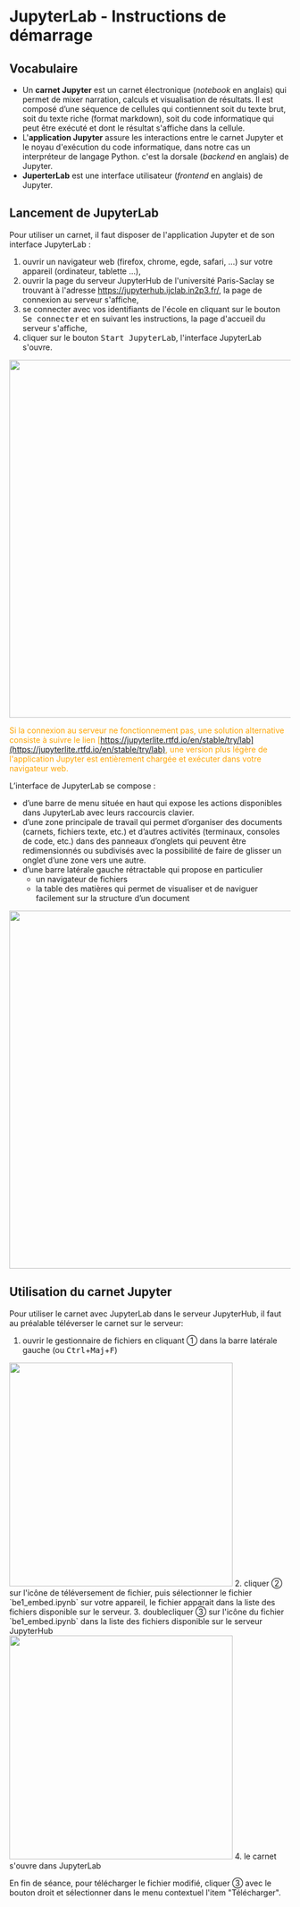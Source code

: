 # JupyterLab - Instructions de démarrage

## Vocabulaire

- Un **carnet Jupyter** est un carnet électronique (*notebook* en anglais) qui permet de mixer narration, calculs et visualisation de résultats. Il est composé d’une séquence de cellules qui contiennent soit du texte brut, soit du texte riche (format markdown), soit du code informatique qui peut être exécuté et dont le résultat s'affiche dans la cellule.
- L'**application Jupyter** assure les interactions entre le carnet Jupyter et le noyau d'exécution du code informatique, dans notre cas un interpréteur de langage Python. c'est la dorsale (*backend* en anglais) de Jupyter.
- **JuperterLab** est une interface utilisateur (*frontend* en anglais) de Jupyter.

## Lancement de JupyterLab

Pour utiliser un carnet, il faut disposer de l'application Jupyter et de son interface JupyterLab :

1. ouvrir un navigateur web (firefox, chrome, egde, safari, ...) sur votre appareil (ordinateur, tablette ...),
2. ouvrir la page du serveur JupyterHub de l'université Paris-Saclay se trouvant à l'adresse https://jupyterhub.ijclab.in2p3.fr/, la page de connexion au serveur s'affiche,
3. se connecter avec vos identifiants de l'école en cliquant sur le bouton <kbd>Se connecter</kbd> et en suivant les instructions, la page d'accueil du serveur s'affiche,
4. cliquer sur le bouton <kbd>Start JupyterLab</kbd>, l'interface JupyterLab s'ouvre.

<img src="img/jupyterhub.ijclab.in2p3.fr.png" style="width:640px;" />

<span style="color:orange">Si la connexion au serveur ne fonctionnement pas, une solution alternative consiste à suivre le lien [https://jupyterlite.rtfd.io/en/stable/try/lab](https://jupyterlite.rtfd.io/en/stable/try/lab), une version plus légère de l'application Jupyter est entièrement chargée et exécuter dans votre navigateur web.</span>

L’interface de JupyterLab se compose :

- d’une barre de menu située en haut qui expose les actions disponibles dans JupyterLab avec leurs raccourcis clavier.
- d’une zone principale de travail  qui permet d’organiser des documents (carnets, fichiers texte, etc.) et d’autres activités (terminaux, consoles de code, etc.) dans des panneaux d’onglets qui peuvent être redimensionnés ou subdivisés avec la possibilité de faire de glisser un onglet d’une zone vers une autre.
- d’une barre latérale gauche rétractable qui propose en particulier 
    - un navigateur de fichiers
    - la table des matières qui permet de visualiser et de naviguer facilement sur la structure d’un document

<img src="img/jupyter_lab_layout.png" style="width:640px;" />

## Utilisation du carnet Jupyter

Pour utiliser le carnet avec JupyterLab dans le serveur JupyterHub, il faut au préalable téléverser le carnet sur le serveur:
1. ouvrir le gestionnaire de fichiers en cliquant ➀ dans la barre latérale gauche (ou <kbd>Ctrl</kbd>+<kbd>Maj</kbd>+<kbd>F</kbd>)<br />
<img src="img/jupyterlab_importer.png" style="width:400px;" />
2. cliquer ➁ sur l'icône de téléversement de fichier, puis sélectionner le fichier `be1_embed.ipynb` sur votre appareil, le fichier apparait dans la liste des fichiers disponible sur le serveur.
3. doublecliquer ➂ sur l'icône du fichier `be1_embed.ipynb` dans la liste des fichiers disponible sur le serveur JupyterHub<br />
<img src="img/jupyterlab_ouvrir.png" style="width:400px;" />
4. le carnet s'ouvre dans JupyterLab

En fin de séance, pour télécharger le fichier modifié, cliquer ➂ avec le bouton droit et sélectionner dans le menu contextuel l'item "Télécharger".